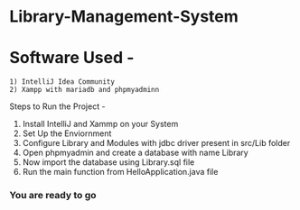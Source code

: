 # Library-Management-System

# Software Used - 
    1) IntelliJ Idea Community
    2) Xampp with mariadb and phpmyadminn
    
Steps to Run the Project -
 1) Install IntelliJ and Xammp on your System
 2) Set Up the Enviornment
 3) Configure Library and Modules with jdbc driver present in src/Lib folder
 4) Open phpmyadmin and create a database with name Library
 5) Now import the database using Library.sql file
 6) Run the main function from HelloApplication.java file
### You are ready to go
